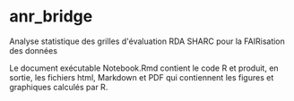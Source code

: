 # anr_bridge
Analyse statistique des grilles d'évaluation RDA SHARC pour la FAIRisation des données

Le document exécutable Notebook.Rmd contient le code R et produit, en sortie, les fichiers html, Markdown et PDF qui contiennent les figures et graphiques calculés par R.
